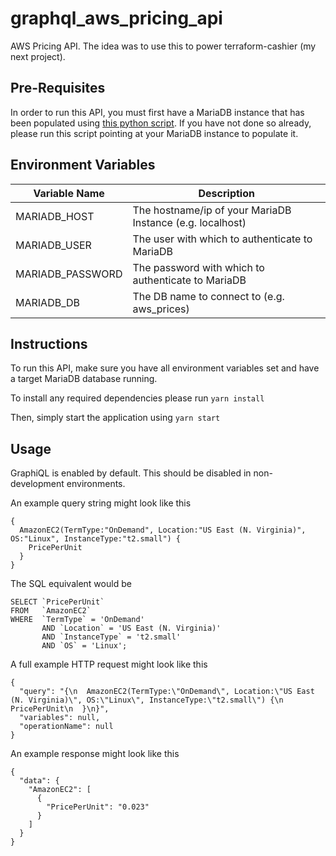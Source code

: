 # graphql_aws_pricing_api
AWS Pricing API. The idea was to use this to power terraform-cashier (my next project).

## Pre-Requisites
In order to run this API, you must first have a MariaDB instance that has been populated using
[this python script](https://github.com/Bjorn248/aws_pricing_data_ingestor). If you have not done so already,
please run this script pointing at your MariaDB instance to populate it.

## Environment Variables
Variable Name | Description
------------ | -------------
MARIADB_HOST | The hostname/ip of your MariaDB Instance (e.g. localhost)
MARIADB_USER | The user with which to authenticate to MariaDB
MARIADB_PASSWORD | The password with which to authenticate to MariaDB
MARIADB_DB | The DB name to connect to (e.g. aws_prices)

## Instructions
To run this API, make sure you have all environment variables set and have
a target MariaDB database running.

To install any required dependencies please run `yarn install`

Then, simply start the application using `yarn start`

## Usage
GraphiQL is enabled by default. This should be disabled in non-development environments.

An example query string might look like this

```
{
  AmazonEC2(TermType:"OnDemand", Location:"US East (N. Virginia)", OS:"Linux", InstanceType:"t2.small") {
    PricePerUnit
  }
}
```

The SQL equivalent would be
```
SELECT `PricePerUnit`
FROM   `AmazonEC2`
WHERE  `TermType` = 'OnDemand'
       AND `Location` = 'US East (N. Virginia)'
       AND `InstanceType` = 't2.small'
       AND `OS` = 'Linux';
```

A full example HTTP request might look like this
```
{
  "query": "{\n  AmazonEC2(TermType:\"OnDemand\", Location:\"US East (N. Virginia)\", OS:\"Linux\", InstanceType:\"t2.small\") {\n    PricePerUnit\n  }\n}",
  "variables": null,
  "operationName": null
}
```

An example response might look like this
```
{
  "data": {
    "AmazonEC2": [
      {
        "PricePerUnit": "0.023"
      }
    ]
  }
}
```
